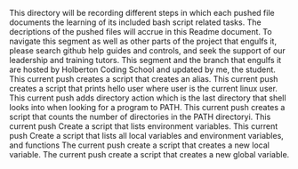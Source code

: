 This directory will be recording different steps in which each pushed file documents the learning of its included bash script related tasks.
The decriptions of the pushed files will accrue in this Readme document.
To navigate this segment as well as other parts of the project that engulfs it, please search github help guides and controls, and seek the support of our leadership and training tutors.
This segment and the branch that engulfs it are hosted by Holberton Coding School and updated by me, the student.
This current push creates a script that creates an alias.
This current push creates a script that prints hello user where user is the current linux user.
This current push adds directory action which is the last directory that shell looks into when looking for a program to PATH.
This current push creates a script that counts the number of directories in the PATH directoryi.
This current push Create a script that lists environment variables.
This current push Create a script that lists all local variables and environment variables, and functions
The current push create a script that creates a new local variable.
The current push create a script that creates a new global variable.
